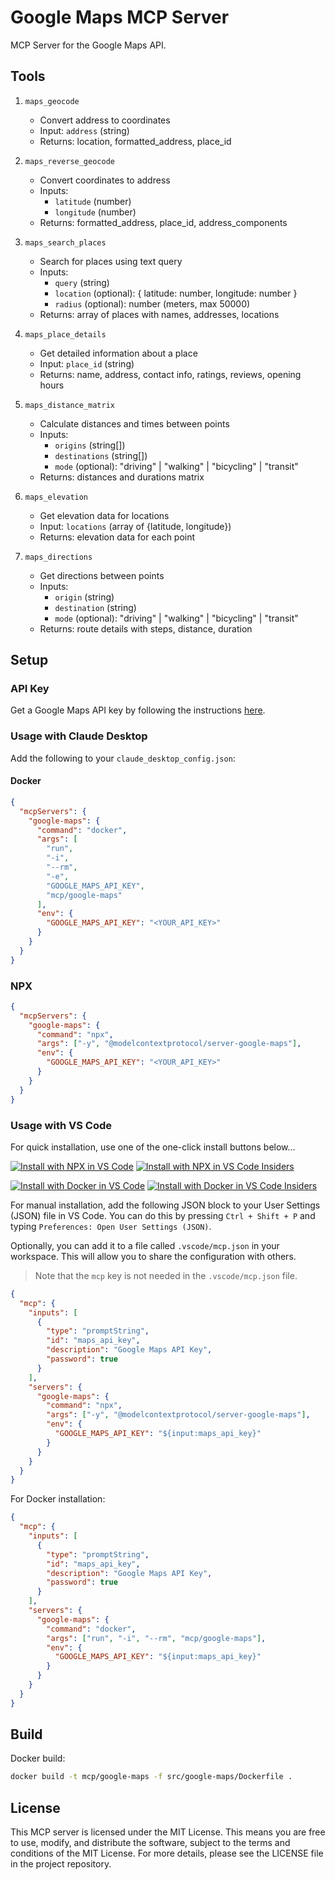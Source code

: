 # Google Maps MCP Server

MCP Server for the Google Maps API.

## Tools

1. `maps_geocode`

   - Convert address to coordinates
   - Input: `address` (string)
   - Returns: location, formatted_address, place_id

2. `maps_reverse_geocode`

   - Convert coordinates to address
   - Inputs:
     - `latitude` (number)
     - `longitude` (number)
   - Returns: formatted_address, place_id, address_components

3. `maps_search_places`

   - Search for places using text query
   - Inputs:
     - `query` (string)
     - `location` (optional): { latitude: number, longitude: number }
     - `radius` (optional): number (meters, max 50000)
   - Returns: array of places with names, addresses, locations

4. `maps_place_details`

   - Get detailed information about a place
   - Input: `place_id` (string)
   - Returns: name, address, contact info, ratings, reviews, opening hours

5. `maps_distance_matrix`

   - Calculate distances and times between points
   - Inputs:
     - `origins` (string[])
     - `destinations` (string[])
     - `mode` (optional): "driving" | "walking" | "bicycling" | "transit"
   - Returns: distances and durations matrix

6. `maps_elevation`

   - Get elevation data for locations
   - Input: `locations` (array of {latitude, longitude})
   - Returns: elevation data for each point

7. `maps_directions`
   - Get directions between points
   - Inputs:
     - `origin` (string)
     - `destination` (string)
     - `mode` (optional): "driving" | "walking" | "bicycling" | "transit"
   - Returns: route details with steps, distance, duration

## Setup

### API Key

Get a Google Maps API key by following the instructions [here](https://developers.google.com/maps/documentation/javascript/get-api-key#create-api-keys).

### Usage with Claude Desktop

Add the following to your `claude_desktop_config.json`:

#### Docker

```json
{
  "mcpServers": {
    "google-maps": {
      "command": "docker",
      "args": [
        "run",
        "-i",
        "--rm",
        "-e",
        "GOOGLE_MAPS_API_KEY",
        "mcp/google-maps"
      ],
      "env": {
        "GOOGLE_MAPS_API_KEY": "<YOUR_API_KEY>"
      }
    }
  }
}
```

### NPX

```json
{
  "mcpServers": {
    "google-maps": {
      "command": "npx",
      "args": ["-y", "@modelcontextprotocol/server-google-maps"],
      "env": {
        "GOOGLE_MAPS_API_KEY": "<YOUR_API_KEY>"
      }
    }
  }
}
```

### Usage with VS Code

For quick installation, use one of the one-click install buttons below...

[![Install with NPX in VS Code](https://img.shields.io/badge/VS_Code-NPM-0098FF?style=flat-square&logo=visualstudiocode&logoColor=white)](https://insiders.vscode.dev/redirect/mcp/install?name=google-maps&inputs=%5B%7B%22type%22%3A%22promptString%22%2C%22id%22%3A%22maps_api_key%22%2C%22description%22%3A%22Google%20Maps%20API%20Key%22%2C%22password%22%3Atrue%7D%5D&config=%7B%22command%22%3A%22npx%22%2C%22args%22%3A%5B%22-y%22%2C%22%40modelcontextprotocol%2Fserver-google-maps%22%5D%2C%22env%22%3A%7B%22GOOGLE_MAPS_API_KEY%22%3A%22%24%7Binput%3Amaps_api_key%7D%22%7D%7D) [![Install with NPX in VS Code Insiders](https://img.shields.io/badge/VS_Code_Insiders-NPM-24bfa5?style=flat-square&logo=visualstudiocode&logoColor=white)](https://insiders.vscode.dev/redirect/mcp/install?name=google-maps&inputs=%5B%7B%22type%22%3A%22promptString%22%2C%22id%22%3A%22maps_api_key%22%2C%22description%22%3A%22Google%20Maps%20API%20Key%22%2C%22password%22%3Atrue%7D%5D&config=%7B%22command%22%3A%22npx%22%2C%22args%22%3A%5B%22-y%22%2C%22%40modelcontextprotocol%2Fserver-google-maps%22%5D%2C%22env%22%3A%7B%22GOOGLE_MAPS_API_KEY%22%3A%22%24%7Binput%3Amaps_api_key%7D%22%7D%7D&quality=insiders)

[![Install with Docker in VS Code](https://img.shields.io/badge/VS_Code-Docker-0098FF?style=flat-square&logo=visualstudiocode&logoColor=white)](https://insiders.vscode.dev/redirect/mcp/install?name=google-maps&inputs=%5B%7B%22type%22%3A%22promptString%22%2C%22id%22%3A%22maps_api_key%22%2C%22description%22%3A%22Google%20Maps%20API%20Key%22%2C%22password%22%3Atrue%7D%5D&config=%7B%22command%22%3A%22docker%22%2C%22args%22%3A%5B%22run%22%2C%22-i%22%2C%22--rm%22%2C%22mcp%2Fgoogle-maps%22%5D%2C%22env%22%3A%7B%22GOOGLE_MAPS_API_KEY%22%3A%22%24%7Binput%3Amaps_api_key%7D%22%7D%7D) [![Install with Docker in VS Code Insiders](https://img.shields.io/badge/VS_Code_Insiders-Docker-24bfa5?style=flat-square&logo=visualstudiocode&logoColor=white)](https://insiders.vscode.dev/redirect/mcp/install?name=google-maps&inputs=%5B%7B%22type%22%3A%22promptString%22%2C%22id%22%3A%22maps_api_key%22%2C%22description%22%3A%22Google%20Maps%20API%20Key%22%2C%22password%22%3Atrue%7D%5D&config=%7B%22command%22%3A%22docker%22%2C%22args%22%3A%5B%22run%22%2C%22-i%22%2C%22--rm%22%2C%22mcp%2Fgoogle-maps%22%5D%2C%22env%22%3A%7B%22GOOGLE_MAPS_API_KEY%22%3A%22%24%7Binput%3Amaps_api_key%7D%22%7D%7D&quality=insiders)

For manual installation, add the following JSON block to your User Settings (JSON) file in VS Code. You can do this by pressing `Ctrl + Shift + P` and typing `Preferences: Open User Settings (JSON)`.

Optionally, you can add it to a file called `.vscode/mcp.json` in your workspace. This will allow you to share the configuration with others.

> Note that the `mcp` key is not needed in the `.vscode/mcp.json` file.

```json
{
  "mcp": {
    "inputs": [
      {
        "type": "promptString",
        "id": "maps_api_key",
        "description": "Google Maps API Key",
        "password": true
      }
    ],
    "servers": {
      "google-maps": {
        "command": "npx",
        "args": ["-y", "@modelcontextprotocol/server-google-maps"],
        "env": {
          "GOOGLE_MAPS_API_KEY": "${input:maps_api_key}"
        }
      }
    }
  }
}
```

For Docker installation:

```json
{
  "mcp": {
    "inputs": [
      {
        "type": "promptString",
        "id": "maps_api_key",
        "description": "Google Maps API Key",
        "password": true
      }
    ],
    "servers": {
      "google-maps": {
        "command": "docker",
        "args": ["run", "-i", "--rm", "mcp/google-maps"],
        "env": {
          "GOOGLE_MAPS_API_KEY": "${input:maps_api_key}"
        }
      }
    }
  }
}
```

## Build

Docker build:

```bash
docker build -t mcp/google-maps -f src/google-maps/Dockerfile .
```

## License

This MCP server is licensed under the MIT License. This means you are free to use, modify, and distribute the software, subject to the terms and conditions of the MIT License. For more details, please see the LICENSE file in the project repository.
